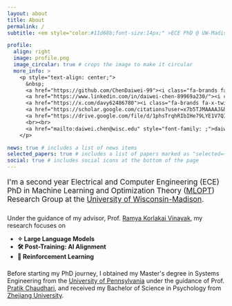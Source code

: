 ```yaml
---
layout: about
title: About
permalink: /
subtitle: <em style="color:#11d68b;font-size:14px;" >ECE PhD @ UW-Madison, focus on AI research.</em>

profile:
  align: right
  image: profile.png
  image_circular: true # crops the image to make it circular
  more_info: > 
    <p style="text-align: center;">
      &nbsp;
      <a href="https://github.com/ChenDaiwei-99"><i class="fa-brands fa-github fa-2x"></i></a>&nbsp;
      <a href="https://www.linkedin.com/in/daiwei-chen-89969a230/"><i class="fa-brands fa-linkedin fa-2x"></i></a>&nbsp;
      <a href="https://x.com/davy62486780"><i class="fa-brands fa-x-twitter fa-2x"></i></a>&nbsp;
      <a href="https://scholar.google.com/citations?user=x7b5TJMAAAAJ&hl=en"><i class="fa-brands fa-google-scholar  fa-2x"></i></a>&nbsp;
      <a href="https://drive.google.com/file/d/1phsTrqhRIbIHe79LYE1V7QImtrwEkQE4/view?usp=sharing"><i class="fa-regular fa-file-pdf  fa-2x"></i></i></a>&nbsp;
      <br><br>
      <a href="mailto:daiwei.chen@wisc.edu" style="font-family: ;">daiwei.chen@wisc.edu</a>&nbsp;
    </p>

news: true # includes a list of news items
selected_papers: true # includes a list of papers marked as "selected={true}"
social: true # includes social icons at the bottom of the page
---
```

<p style="font-size: 17px;">
I'm a second year Electrical and Computer Engineering (ECE) PhD in Machine Learning and Optimization Theory (<a href="https://mlopt.ece.wisc.edu" target="_blank">MLOPT</a>) Research Group at the <a href="https://www.wisc.edu" target="_blank">University of Wisconsin-Madison</a>. 
<br> <hr style="border: none; height: 1px; background-color: transparent; margin: 0.5em;">
Under the guidance of my advisor, Prof. <a href="https://ramyakv.github.io/index.html" target="_blank">Ramya Korlakai Vinayak</a>, my research focuses on
<ul>
    <li><strong>✧ Large Language Models</strong></li>
    <li><strong>🛠️ Post-Training: AI Alignment</strong></li>
    <li><strong>🤖 Reinforcement Learning</strong></li>
    <!-- <li><strong>🕵🏻‍♂️ Mechanistic Interpretability of LLM</strong></li> -->
</ul>
<hr style="border: none; height: 1px; background-color: transparent; margin: 0.5em;">
Before starting my PhD journey, I obtained my Master's degree in Systems Engineering from the <a href="https://www.upenn.edu" target="_blank">University of Pennsylvania</a> under the guidance of Prof. <a href="https://pratikac.github.io" target="_blank">Pratik Chaudhari</a>, and received my Bachelor of Science in Psychology from <a href="https://www.zju.edu.cn/english/" target="_blank">Zhejiang University</a>.
<br> <hr style="border: none; height: 1px; background-color: transparent; margin: 0.5em;">
</p>

<!-- <p style="text-align: center;">
  <a href="https://github.com/ChenDaiwei-99"><i class="fa-brands fa-github fa-2x"></i></a>&nbsp;
  <a href="mailto:daiwei.chen@wisc.edu"><i class="fa fa-at fa-2x"></i></a>&nbsp;
  <a href="https://www.linkedin.com/in/daiwei-chen-89969a230/"><i class="fa-brands fa-linkedin fa-2x"></i></a>&nbsp;
  <a href="https://x.com/davy62486780"><i class="fa-brands fa-x-twitter fa-2x"></i></a>
</p> -->

